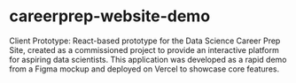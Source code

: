 # careerprep-website-demo
Client Prototype: React-based prototype for the Data Science Career Prep Site, created as a commissioned project to provide an interactive platform for aspiring data scientists. This application was developed as a rapid demo from a Figma mockup and deployed on Vercel to showcase core features.
